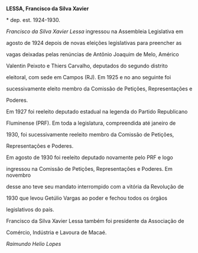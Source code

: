 **LESSA, Francisco da Silva Xavier**



\* dep. est. 1924-1930.



*Francisco da Silva Xavier Lessa* ingressou na Assembleia Legislativa em

agosto de 1924 depois de novas eleições legislativas para preencher as

vagas deixadas pelas renúncias de Antônio Joaquim de Melo, Américo

Valentin Peixoto e Thiers Carvalho, deputados do segundo distrito

eleitoral, com sede em Campos (RJ). Em 1925 e no ano seguinte foi

sucessivamente eleito membro da Comissão de Petições, Representações e

Poderes.



Em 1927 foi reeleito deputado estadual na legenda do Partido Republicano

Fluminense (PRF). Em toda a legislatura, compreendida até janeiro de

1930, foi sucessivamente reeleito membro da Comissão de Petições,

Representações e Poderes.



Em agosto de 1930 foi reeleito deputado novamente pelo PRF e logo

ingressou na Comissão de Petições, Representações e Poderes. Em novembro

desse ano teve seu mandato interrompido com a vitória da Revolução de

1930 que levou Getúlio Vargas ao poder e fechou todos os órgãos

legislativos do país.



Francisco da Silva Xavier Lessa também foi presidente da Associação de

Comércio, Indústria e Lavoura de Macaé.



*Raimundo Helio Lopes*



